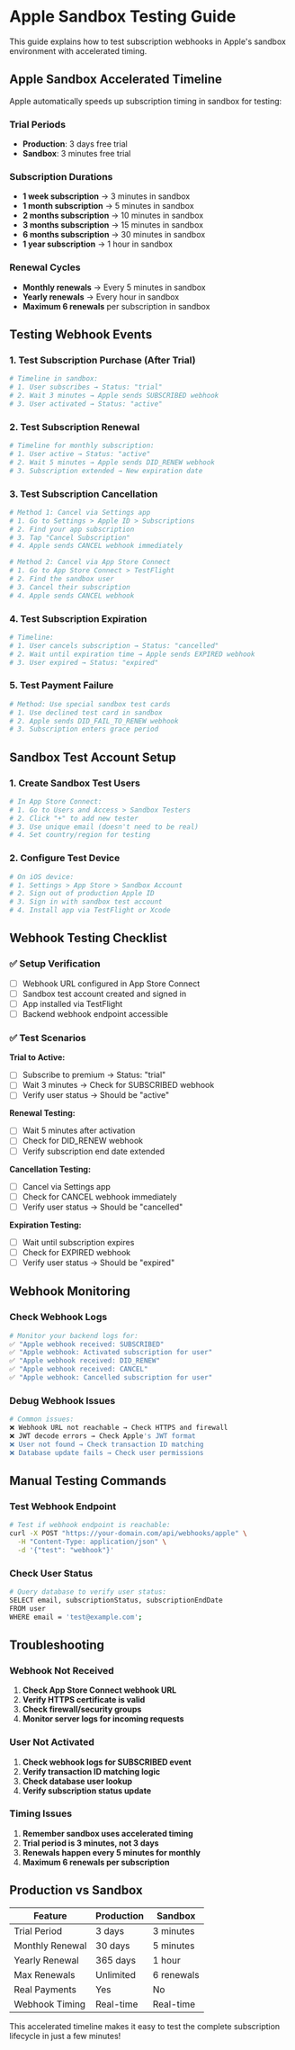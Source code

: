 # Apple Sandbox Testing Guide

This guide explains how to test subscription webhooks in Apple's sandbox environment with accelerated timing.

## Apple Sandbox Accelerated Timeline

Apple automatically speeds up subscription timing in sandbox for testing:

### Trial Periods

- **Production**: 3 days free trial
- **Sandbox**: 3 minutes free trial

### Subscription Durations

- **1 week subscription** → 3 minutes in sandbox
- **1 month subscription** → 5 minutes in sandbox
- **2 months subscription** → 10 minutes in sandbox
- **3 months subscription** → 15 minutes in sandbox
- **6 months subscription** → 30 minutes in sandbox
- **1 year subscription** → 1 hour in sandbox

### Renewal Cycles

- **Monthly renewals** → Every 5 minutes in sandbox
- **Yearly renewals** → Every hour in sandbox
- **Maximum 6 renewals** per subscription in sandbox

## Testing Webhook Events

### 1. Test Subscription Purchase (After Trial)

```bash
# Timeline in sandbox:
# 1. User subscribes → Status: "trial"
# 2. Wait 3 minutes → Apple sends SUBSCRIBED webhook
# 3. User activated → Status: "active"
```

### 2. Test Subscription Renewal

```bash
# Timeline for monthly subscription:
# 1. User active → Status: "active"
# 2. Wait 5 minutes → Apple sends DID_RENEW webhook
# 3. Subscription extended → New expiration date
```

### 3. Test Subscription Cancellation

```bash
# Method 1: Cancel via Settings app
# 1. Go to Settings > Apple ID > Subscriptions
# 2. Find your app subscription
# 3. Tap "Cancel Subscription"
# 4. Apple sends CANCEL webhook immediately

# Method 2: Cancel via App Store Connect
# 1. Go to App Store Connect > TestFlight
# 2. Find the sandbox user
# 3. Cancel their subscription
# 4. Apple sends CANCEL webhook
```

### 4. Test Subscription Expiration

```bash
# Timeline:
# 1. User cancels subscription → Status: "cancelled"
# 2. Wait until expiration time → Apple sends EXPIRED webhook
# 3. User expired → Status: "expired"
```

### 5. Test Payment Failure

```bash
# Method: Use special sandbox test cards
# 1. Use declined test card in sandbox
# 2. Apple sends DID_FAIL_TO_RENEW webhook
# 3. Subscription enters grace period
```

## Sandbox Test Account Setup

### 1. Create Sandbox Test Users

```bash
# In App Store Connect:
# 1. Go to Users and Access > Sandbox Testers
# 2. Click "+" to add new tester
# 3. Use unique email (doesn't need to be real)
# 4. Set country/region for testing
```

### 2. Configure Test Device

```bash
# On iOS device:
# 1. Settings > App Store > Sandbox Account
# 2. Sign out of production Apple ID
# 3. Sign in with sandbox test account
# 4. Install app via TestFlight or Xcode
```

## Webhook Testing Checklist

### ✅ Setup Verification

- [ ] Webhook URL configured in App Store Connect
- [ ] Sandbox test account created and signed in
- [ ] App installed via TestFlight
- [ ] Backend webhook endpoint accessible

### ✅ Test Scenarios

**Trial to Active:**

- [ ] Subscribe to premium → Status: "trial"
- [ ] Wait 3 minutes → Check for SUBSCRIBED webhook
- [ ] Verify user status → Should be "active"

**Renewal Testing:**

- [ ] Wait 5 minutes after activation
- [ ] Check for DID_RENEW webhook
- [ ] Verify subscription end date extended

**Cancellation Testing:**

- [ ] Cancel via Settings app
- [ ] Check for CANCEL webhook immediately
- [ ] Verify user status → Should be "cancelled"

**Expiration Testing:**

- [ ] Wait until subscription expires
- [ ] Check for EXPIRED webhook
- [ ] Verify user status → Should be "expired"

## Webhook Monitoring

### Check Webhook Logs

```bash
# Monitor your backend logs for:
✅ "Apple webhook received: SUBSCRIBED"
✅ "Apple webhook: Activated subscription for user"
✅ "Apple webhook received: DID_RENEW"
✅ "Apple webhook received: CANCEL"
✅ "Apple webhook: Cancelled subscription for user"
```

### Debug Webhook Issues

```bash
# Common issues:
❌ Webhook URL not reachable → Check HTTPS and firewall
❌ JWT decode errors → Check Apple's JWT format
❌ User not found → Check transaction ID matching
❌ Database update fails → Check user permissions
```

## Manual Testing Commands

### Test Webhook Endpoint

```bash
# Test if webhook endpoint is reachable:
curl -X POST "https://your-domain.com/api/webhooks/apple" \
  -H "Content-Type: application/json" \
  -d '{"test": "webhook"}'
```

### Check User Status

```bash
# Query database to verify user status:
SELECT email, subscriptionStatus, subscriptionEndDate
FROM user
WHERE email = 'test@example.com';
```

## Troubleshooting

### Webhook Not Received

1. **Check App Store Connect webhook URL**
2. **Verify HTTPS certificate is valid**
3. **Check firewall/security groups**
4. **Monitor server logs for incoming requests**

### User Not Activated

1. **Check webhook logs for SUBSCRIBED event**
2. **Verify transaction ID matching logic**
3. **Check database user lookup**
4. **Verify subscription status update**

### Timing Issues

1. **Remember sandbox uses accelerated timing**
2. **Trial period is 3 minutes, not 3 days**
3. **Renewals happen every 5 minutes for monthly**
4. **Maximum 6 renewals per subscription**

## Production vs Sandbox

| Feature         | Production | Sandbox    |
| --------------- | ---------- | ---------- |
| Trial Period    | 3 days     | 3 minutes  |
| Monthly Renewal | 30 days    | 5 minutes  |
| Yearly Renewal  | 365 days   | 1 hour     |
| Max Renewals    | Unlimited  | 6 renewals |
| Real Payments   | Yes        | No         |
| Webhook Timing  | Real-time  | Real-time  |

This accelerated timeline makes it easy to test the complete subscription lifecycle in just a few minutes!

